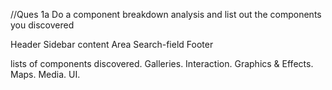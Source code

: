 //Ques 1a     Do a component breakdown analysis and list out the components you discovered

Header
Sidebar
content Area
Search-field
Footer

lists of components discovered.
Galleries.
Interaction.
Graphics & Effects.
Maps.
Media.
UI.